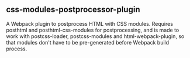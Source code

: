 ## css-modules-postprocessor-plugin
A Webpack plugin to postprocess HTML with CSS modules. Requires posthtml and posthtml-css-modules for postprocessing, and is made to work with postcss-loader, postcss-modules and html-webpack-plugin, so that modules don't have to be pre-generated before Webpack build process.